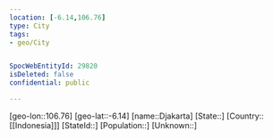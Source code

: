 ```yaml
---
location: [-6.14,106.76]
type: City
tags:
- geo/City


SpocWebEntityId: 29820
isDeleted: false
confidential: public

---
```

[geo-lon::106.76]
[geo-lat::-6.14]
[name::Djakarta]
[State::]
[Country::[[Indonesia]]]
[StateId::]
[Population::]
[Unknown::]


